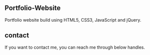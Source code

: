 ## Portfolio-Website
Portfolio website build using HTML5, CSS3, JavaScript and jQuery.

## contact
If you want to contact me, you can reach me through below handles.

<a href="https://www.linkedin.com/in/yogeshwarkarnar02" class="fab fa-linkedin" aria-label="LinkedIn" target="_blank"></a>
<a href="https://github.com/Yogeshwar-2022" class="fab fa-github" aria-label="GitHub" target="_blank"></a>
<a href="mailto:karnaryogeshwar@gmail.com" class="fas fa-envelope" aria-label="Mail" target="_blank"></a>
<a href="https://t.me/Yogeshwar_karnar" class="fab fa-telegram-plane" aria-label="Telegram" target="_blank"></a>
          